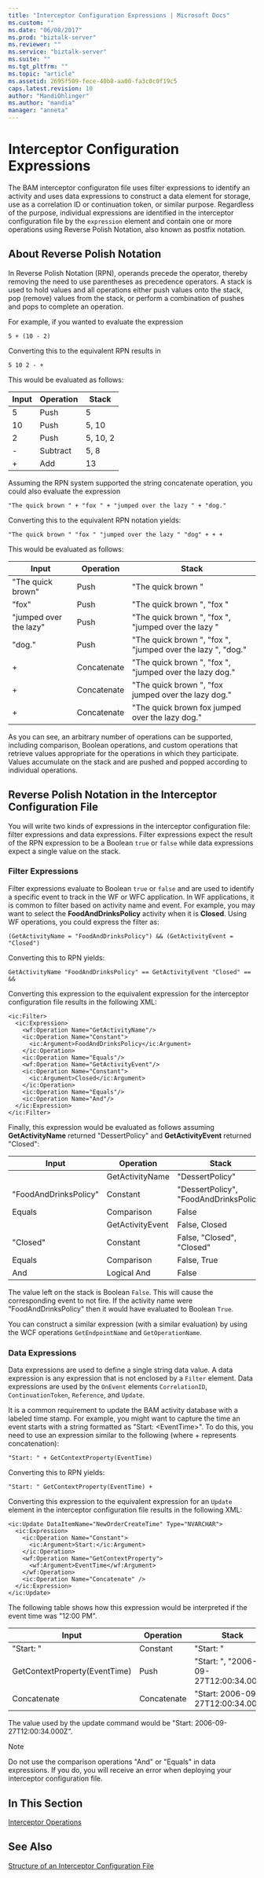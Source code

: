 ```yaml
---
title: "Interceptor Configuration Expressions | Microsoft Docs"
ms.custom: ""
ms.date: "06/08/2017"
ms.prod: "biztalk-server"
ms.reviewer: ""
ms.service: "biztalk-server"
ms.suite: ""
ms.tgt_pltfrm: ""
ms.topic: "article"
ms.assetid: 2695f509-fece-40b8-aa00-fa3c0c0f19c5
caps.latest.revision: 10
author: "MandiOhlinger"
ms.author: "mandia"
manager: "anneta"
---
```

# Interceptor Configuration Expressions
The BAM interceptor configuraton file uses filter expressions to identify an activity and uses data expressions to construct a data element for storage, use as a correlation ID or continuation token, or similar purpose. Regardless of the purpose, individual expressions are identified in the interceptor configuration file by the `expression` element and contain one or more operations using Reverse Polish Notation, also known as postfix notation.  
  
## About Reverse Polish Notation  
 In Reverse Polish Notation (RPN), operands precede the operator, thereby removing the need to use parentheses as precedence operators. A stack is used to hold values and all operations either push values onto the stack, pop (remove) values from the stack, or perform a combination of pushes and pops to complete an operation.  
  
 For example, if you wanted to evaluate the expression  
  
 `5 + (10 - 2)`  
  
 Converting this to the equivalent RPN results in  
  
 `5 10 2 - +`  
  
 This would be evaluated as follows:  
  
|Input|Operation|Stack|  
|-----------|---------------|-----------|  
|5|Push|5|  
|10|Push|5, 10|  
|2|Push|5, 10, 2|  
|-|Subtract|5, 8|  
|+|Add|13|  
  
 Assuming the RPN system supported the string concatenate operation, you could also evaluate the expression  
  
 `"The quick brown " + "fox " + "jumped over the lazy " + "dog."`  
  
 Converting this to the equivalent RPN notation yields:  
  
 `"The quick brown " "fox " "jumped over the lazy " "dog" + + +`  
  
 This would be evaluated as follows:  
  
|Input|Operation|Stack|  
|-----------|---------------|-----------|  
|"The quick brown"|Push|"The quick brown "|  
|"fox"|Push|"The quick brown ", "fox "|  
|"jumped over the lazy"|Push|"The quick brown ", "fox ", "jumped over the lazy "|  
|"dog."|Push|"The quick brown ", "fox ", "jumped over the lazy ", "dog."|  
|+|Concatenate|"The quick brown ", "fox ", "jumped over the lazy dog."|  
|+|Concatenate|"The quick brown ", "fox jumped over the lazy dog."|  
|+|Concatenate|"The quick brown fox jumped over the lazy dog."|  
  
 As you can see, an arbitrary number of operations can be supported, including comparison, Boolean operations, and custom operations that retrieve values appropriate for the operations in which they participate. Values accumulate on the stack and are pushed and popped according to individual operations.  
  
## Reverse Polish Notation in the Interceptor Configuration File  
 You will write two kinds of expressions in the interceptor configuration file: filter expressions and data expressions. Filter expressions expect the result of the RPN expression to be a Boolean `true` or `false` while data expressions expect a single value on the stack.  
  
### Filter Expressions  
 Filter expressions evaluate to Boolean `true` or `false` and are used to identify a specific event to track in the WF or WFC application. In WF applications, it is common to filter based on activity name and event. For example, you may want to select the **FoodAndDrinksPolicy** activity when it is **Closed**. Using WF operations, you could express the filter as:  
  
 `(GetActivityName = "FoodAndDrinksPolicy") && (GetActivityEvent = "Closed")`  
  
 Converting this to RPN yields:  
  
 `GetActivityName "FoodAndDrinksPolicy" == GetActivityEvent "Closed" == &&`  
  
 Converting this expression to the equivalent expression for the interceptor configuration file results in the following XML:  
  
```  
<ic:Filter>  
  <ic:Expression>  
    <wf:Operation Name="GetActivityName"/>  
    <ic:Operation Name="Constant">  
      <ic:Argument>FoodAndDrinksPolicy</ic:Argument>  
    </ic:Operation>  
    <ic:Operation Name="Equals"/>  
    <wf:Operation Name="GetActivityEvent"/>  
    <ic:Operation Name="Constant">  
      <ic:Argument>Closed</ic:Argument>  
    </ic:Operation>  
    <ic:Operation Name="Equals"/>  
    <ic:Operation Name="And"/>  
  </ic:Expression>  
</ic:Filter>  
```  
  
 Finally, this expression would be evaluated as follows assuming **GetActivityName** returned "DessertPolicy" and **GetActivityEvent** returned "Closed":  
  
|Input|Operation|Stack|  
|-----------|---------------|-----------|  
||GetActivityName|"DessertPolicy"|  
|"FoodAndDrinksPolicy"|Constant|"DessertPolicy", "FoodAndDrinksPolicy"|  
|Equals|Comparison|False|  
||GetActivityEvent|False, Closed|  
|"Closed"|Constant|False, "Closed", "Closed"|  
|Equals|Comparison|False, True|  
|And|Logical And|False|  
  
 The value left on the stack is Boolean `False`. This will cause the corresponding event to not fire. If the activity name were "FoodAndDrinksPolicy" then it would have evaluated to Boolean `True`.  
  
 You can construct a similar expression (with a similar evaluation) by using the WCF operations `GetEndpointName` and `GetOperationName`.  
  
### Data Expressions  
 Data expressions are used to define a single string data value. A data expression is any expression that is not enclosed by a `Filter` element. Data expressions are used by the `OnEvent` elements `CorrelationID`, `ContinuationToken`, `Reference`, and `Update`.  
  
 It is a common requirement to update the BAM activity database with a labeled time stamp. For example, you might want to capture the time an event starts with a string formatted as "Start: \<EventTime>". To do this, you need to use an expression similar to the following (where + represents concatenation):  
  
 `"Start: " + GetContextProperty(EventTime)`  
  
 Converting this to RPN yields:  
  
 `"Start: " GetContextProperty(EventTime) +`  
  
 Converting this expression to the equivalent expression for an `Update` element in the interceptor configuration file results in the following XML:  
  
```  
<ic:Update DataItemName="NewOrderCreateTime" Type="NVARCHAR">  
  <ic:Expression>  
    <ic:Operation Name="Constant">  
      <ic:Argument>Start:</ic:Argument>  
    </ic:Operation>  
    <wf:Operation Name="GetContextProperty">  
      <wf:Argument>EventTime</wf:Argument>  
    </wf:Operation>  
    <ic:Operation Name="Concatenate" />  
  </ic:Expression>  
</ic:Update>  
```  
  
 The following table shows how this expression would be interpreted if the event time was "12:00 PM".  
  
|Input|Operation|Stack|  
|-----------|---------------|-----------|  
|"Start: "|Constant|"Start: "|  
|GetContextProperty(EventTime)|Push|"Start: ", "2006-09-27T12:00:34.000Z"|  
|Concatenate|Concatenate|"Start: 2006-09-27T12:00:34.000Z"|  
  
 The value used by the update command would be "Start: 2006-09-27T12:00:34.000Z".  
  
> [!NOTE]
>  Do not use the comparison operations "And" or "Equals" in data expressions. If you do, you will receive an error when deploying your interceptor configuration file.  
  
## In This Section  
 [Interceptor Operations](../core/interceptor-operations.md)  
  
## See Also  
 [Structure of an Interceptor Configuration File](../core/structure-of-an-interceptor-configuration-file.md)
